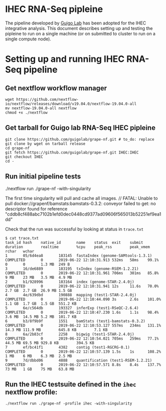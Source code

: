 # IHEC RNA-Seq pipleine

The pipeline developed by [Guigo Lab](https://github.com/guigolab/grape-nf) has been adopted for the IHEC integrative analysis. 
This document describes setting up and testing the pipleine to run on a single machine (or on submitted to cluster to run on a single compute node). 

# Setting up and running IHEC RNA-Seq pipeline

## Get nextflow workflow manager
    
    wget https://github.com/nextflow-io/nextflow/releases/download/v19.04.0/nextflow-19.04.0-all
    mv nextflow-19.04.0-all nextflow
    chmod +x ./nextflow

## Get tarball for Guigo lab RNA-Seq IHEC pipleine

    git clone https://github.com/guigolab/grape-nf.git # to_do: replace git clone by wget on tarball release
    cd grape-nf
    git fetch https://github.com/guigolab/grape-nf.git IHEC:IHEC
    git checkout IHEC
    cd -
    
## Run initial pipeline tests

   ./nextflow run ./grape-nf -with-singularity 
   
The first time singularity will pull and cache all images.
// FATAL:   Unable to pull docker://grapenf/bamstats:bamstats-0.3.2: conveyor failed to get: no descriptor found for reference "cddb8cf488abc7102b1efd0dec0448cd9377ad09606f565013b52251ef9ea1dd"

Check that the run was successful by looking at status in `trace.txt`

    $ cat trace.txt
    task_id hash    native_id       name    status  exit    submit  duration        realtime        %cpu    peak_rss        peak_vmem       rchar   wchar
    1       05/6d4ea8       183145  fastaIndex (genome-SAMtools-1.3.1)      COMPLETED       0       2019-06-22 12:10:31.913 532ms   58ms    99.1%   0       0       1.3 MB  249 B
    3       16/de6889       183195  txIndex (genome-RSEM-1.2.21)    COMPLETED       0       2019-06-22 12:10:31.961 706ms   301ms   85.8%   9 MB    23 MB   3.5 MB  4.9 MB
    2       b1/928996       183164  index (genome-STAR-2.4.0j)      COMPLETED       0       2019-06-22 12:10:31.941 12s     11.6s   70.0%   2.7 GB  2.7 GB  26.9 MB 1.5 GB
    4       4e/639dbd       190888  mapping (test1-STAR-2.4.0j)     COMPLETED       0       2019-06-22 12:10:44.090 3s      2.6s    101.0%  1.1 GB  1.7 GB  1.5 GB  551.2 KB
    5       6e/c564db       193327  inferExp (test1-RSeQC-2.6.4)    COMPLETED       0       2019-06-22 12:10:47.230 1.6s    1.1s    98.4%   3.6 MB  14.5 MB 5.2 MB  101.7 KB
    6       b3/8f9b9f       1551    bamStats (test1-bamstats-0.3.2) COMPLETED       0       2019-06-22 12:10:53.127 557ms   234ms   131.1%  14.3 MB 111.9 MB        645.8 KB        7.1 KB
    8       6a/2b83cf       2258    bigwig (test1-STAR-2.4.0j)      COMPLETED       0       2019-06-22 12:10:54.021 705ms   259ms   77.1%   44.5 MB 69.5 MB 929.8 KB        394.5 KB
    7       ef/bc41f1       4382    contig (test1-RGCRG-0.1)        COMPLETED       0       2019-06-22 12:10:57.139 1.5s    1s      108.2%  1 MB    6 MB    6.3 MB  2.5 MB
    9       7d/dbbd06       4888    quantification (test1-RSEM-1.2.21)      COMPLETED       0       2019-06-22 12:10:57.571 8.8s    8.4s    137.7%  73 MB   1 GB    75 MB   63.8 MB

## Run the IHEC testsuite defined in the `ihec` nextflow profile:
 
    ./nextflow run ./grape-nf -profile ihec -with-singularity
